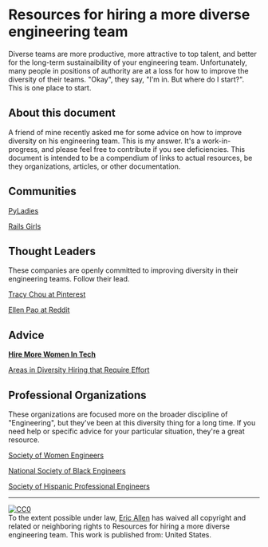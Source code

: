 Resources for hiring a more diverse engineering team
====================================================

Diverse teams are more productive, more attractive to top talent, and better for the long-term sustainaibility of your
engineering team. Unfortunately, many people in positions of authority are at a loss for how to improve the diversity of
their teams. "Okay", they say, "I'm in. But where do I start?". This is one place to start.


About this document
-------------------

A friend of mine recently asked me for some advice on how to improve diversity on his engineering team. This is my
answer. It's a work-in-progress, and please feel free to contribute if you see deficiencies. This document is intended
to be a compendium of links to actual resources, be they organizations, articles, or other documentation.


Communities
-----------

[PyLadies](http://www.pyladies.com/)

[Rails Girls](http://railsgirls.com/)


Thought Leaders
---------------

These companies are openly committed to improving diversity in their engineering teams. Follow their lead.

[Tracy Chou at Pinterest](http://engineering.pinterest.com/post/92753543099/diversity-and-inclusion-at-pinterest)

[Ellen Pao at Reddit](http://finance.yahoo.com/news/reddit-ceo-ellen-pao-no-salary-negotiation-194418442.html)


Advice
------

**[Hire More Women In Tech](http://www.hiremorewomenintech.com/)**

[Areas in Diversity Hiring that Require Effort](http://www.webzeest.com/article/3127/areas-in-diversity-hiring-that-require-effort)


Professional Organizations
--------------------------

These organizations are focused more on the broader discipline of "Engineering", but they've been at this diversity
thing for a long time. If you need help or specific advice for your particular situation, they're a great resource.

[Society of Women Engineers](http://societyofwomenengineers.swe.org/)

[National Society of Black Engineers](http://www.nsbe.org/home.aspx)

[Society of Hispanic Professional Engineers](http://national.shpe.org/)


---------------------------------------


<p xmlns:dct="http://purl.org/dc/terms/" xmlns:vcard="http://www.w3.org/2001/vcard-rdf/3.0#">
  <a rel="license"
     href="http://creativecommons.org/publicdomain/zero/1.0/">
    <img src="http://i.creativecommons.org/p/zero/1.0/88x31.png" style="border-style: none;" alt="CC0" />
  </a>
  <br />
  To the extent possible under law,
  <a rel="dct:publisher"
     href="http://hackerengineer.net/">
    <span property="dct:title">Eric Allen</span></a>
  has waived all copyright and related or neighboring rights to
  <span property="dct:title">Resources for hiring a more diverse engineering team</span>.
This work is published from:
<span property="vcard:Country" datatype="dct:ISO3166"
      content="US" about="http://hackerengineer.net/">
  United States</span>.
</p>
